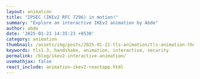 ```yaml
---
layout: animation
title: "IPSEC (IKEv2 RFC 7296) in motion!"
summary: "Explore an interactive IKEv2 animation by Abde"
author: abde
date: '2025-01-21 14:35:23 +0530'
category: animation
thumbnail: /assets/img/posts/2025-01-21-tls-animation/tls-animation-thumbnail.jpeg
keywords: tls1.3, handshake, animation, interactive, security
permalink: /blog/ikev2-interactive-animation/
usemathjax: false
react_include: animation-ikev2-reactapp.html
---
```

